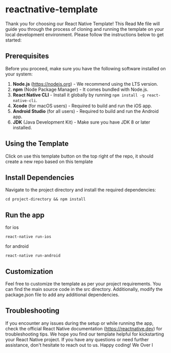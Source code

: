 # reactnative-template
Thank you for choosing our React Native Template! This Read Me file will guide you through the process of cloning and running the template on your local development environment. Please follow the instructions below to get started:
## Prerequisites
Before you proceed, make sure you have the following software installed on your system:
1. **Node.js** (https://nodejs.org) - We recommend using the LTS version.
2. **npm** (Node Package Manager) - It comes bundled with Node.js.
3. **React Native CLI** - Install it globally by running `npm install -g react-native-cli`.
4. **Xcode** (for macOS users) - Required to build and run the iOS app.
5. **Android Studio** (for all users) - Required to build and run the Android app.
6. **JDK** (Java Development Kit) - Make sure you have JDK 8 or later installed.
## Using the Template
Click on use this template button on the top right of the repo, it should create a new repo based on this template

## Install Dependencies
Navigate to the project directory and install the required dependencies:

  `cd project-directory && npm install` 
## Run the app
for ios 

  `react-native run-ios`
  
for android

  `react-native run-android` 
## Customization
Feel free to customize the template as per your project requirements. You can find the main source code in the src directory. Additionally, modify the package.json file to add any additional dependencies.
## Troubleshooting
If you encounter any issues during the setup or while running the app, check the official React Native documentation (https://reactnative.dev) for troubleshooting tips.
We hope you find our template helpful for kickstarting your React Native project. If you have any questions or need further assistance, don't hesitate to reach out to us.
Happy coding!
We Over I
